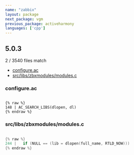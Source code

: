 ```yaml
---
name: "zabbix"
layout: package
next_package: vgm
previous_package: activeharmony
languages: ['cpp']
---
```

## 5.0.3
2 / 3540 files match

 - [configure.ac](#configureac)
 - [src/libs/zbxmodules/modules.c](#srclibszbxmodulesmodulesc)

### configure.ac

```

{% raw %}
148 | AC_SEARCH_LIBS(dlopen, dl)
{% endraw %}

```
### src/libs/zbxmodules/modules.c

```cpp

{% raw %}
244 | 	if (NULL == (lib = dlopen(full_name, RTLD_NOW)))
{% endraw %}

```